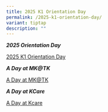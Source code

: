 ```yaml
---
title: 2025 K1 Orientation Day
permalink: /2025-k1-orientation-day/
variant: tiptap
description: ""
---
```

<p><strong><em>2025 Orientation Day</em></strong>
</p>
<p><a href="https://drive.google.com/file/d/1Yi7ftpz8NJFdAuoqOVSJOYqfN-2SrauL/view?usp=sharing" rel="noopener nofollow" target="_blank">2025 K1 Orientation Day</a>
</p>
<p></p>
<p><strong><em>A Day at MK@TK</em></strong>
</p>
<p><a href="https://drive.google.com/file/d/1uTnkTBs4HelzXhOyk4jlesKa6NTQsd9V/view?usp=sharing" rel="noopener nofollow" target="_blank">A Day at MK@TK</a>
</p>
<p></p>
<p><strong><em>A Day at KCare</em></strong>
</p>
<p><a href="https://drive.google.com/file/d/1ok2hp8B5HnUohe9CNEWfVuS6U9G8RApc/view?usp=sharing" rel="noopener nofollow" target="_blank">A Day at Kcare</a>
</p>
<p></p>